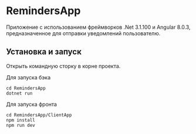 # RemindersApp

Приложение с использованием фреймворков .Net 3.1.100 и Angular 8.0.3, предназначенное для отправки уведомлений пользователю.

## Установка и запуск

Открыть командную сторку в корне проекта.

Для запуска бэка 
```
cd RemindersApp
dotnet run
```
Для запуска фронта 
```
cd RemindersApp/ClientApp
npm install
npm run dev
```
